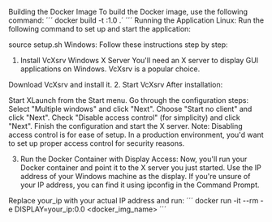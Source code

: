 Building the Docker Image
To build the Docker image, use the following command:
´´´
docker build -t <name>:1.0 .´
´´´
Running the Application
Linux:
Run the following command to set up and start the application:

source setup.sh
Windows:
Follow these instructions step by step:

1. Install VcXsrv Windows X Server
You'll need an X server to display GUI applications on Windows. VcXsrv is a popular choice.

Download VcXsrv and install it.
2. Start VcXsrv
After installation:

Start XLaunch from the Start menu.
Go through the configuration steps:
Select "Multiple windows" and click "Next".
Choose "Start no client" and click "Next".
Check "Disable access control" (for simplicity) and click "Next".
Finish the configuration and start the X server.
Note: Disabling access control is for ease of setup. In a production environment, you'd want to set up proper access control for security reasons.

3. Run the Docker Container with Display Access:
Now, you'll run your Docker container and point it to the X server you just started. Use the IP address of your Windows machine as the display. If you're unsure of your IP address, you can find it using ipconfig in the Command Prompt.

Replace your_ip with your actual IP address and run:
´´´
docker run -it --rm -e DISPLAY=your_ip:0.0 <docker_img_name>
´´´